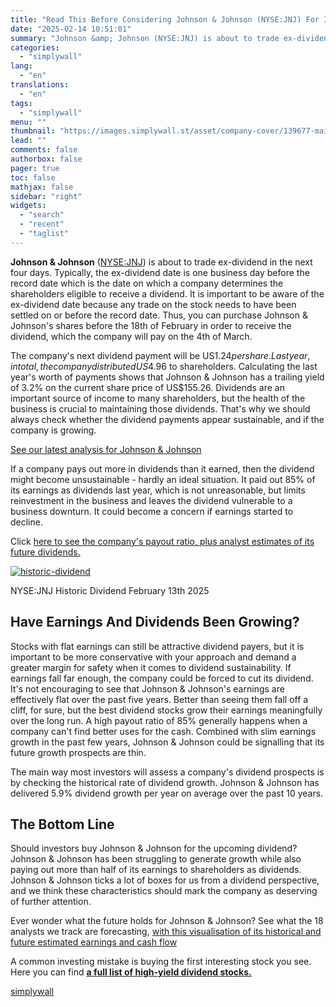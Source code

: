 ```yaml
---
title: "Read This Before Considering Johnson & Johnson (NYSE:JNJ) For Its Upcoming US$1.24 Dividend"
date: "2025-02-14 10:51:01"
summary: "Johnson &amp; Johnson (NYSE:JNJ) is about to trade ex-dividend in the next four days. Typically, the ex-dividend date is one business day before the record date which is the date on which a company determines the shareholders eligible to receive a dividend. It is important to be aware of the..."
categories:
  - "simplywall"
lang:
  - "en"
translations:
  - "en"
tags:
  - "simplywall"
menu: ""
thumbnail: "https://images.simplywall.st/asset/company-cover/139677-main-header/1709512968516"
lead: ""
comments: false
authorbox: false
pager: true
toc: false
mathjax: false
sidebar: "right"
widgets:
  - "search"
  - "recent"
  - "taglist"
---
```


**Johnson & Johnson** ([NYSE:JNJ](https://simplywall.st/stocks/us/pharmaceuticals-biotech/nyse-jnj/johnson-johnson)) is about to trade ex-dividend in the next four days. Typically, the ex-dividend date is one business day before the record date which is the date on which a company determines the shareholders eligible to receive a dividend. It is important to be aware of the ex-dividend date because any trade on the stock needs to have been settled on or before the record date. Thus, you can purchase Johnson & Johnson's shares before the 18th of February in order to receive the dividend, which the company will pay on the 4th of March.

The company's next dividend payment will be US$1.24 per share. Last year, in total, the company distributed US$4.96 to shareholders. Calculating the last year's worth of payments shows that Johnson & Johnson has a trailing yield of 3.2% on the current share price of US$155.26. Dividends are an important source of income to many shareholders, but the health of the business is crucial to maintaining those dividends. That's why we should always check whether the dividend payments appear sustainable, and if the company is growing.

 [See our latest analysis for Johnson & Johnson](https://simplywall.st/stocks/us/pharmaceuticals-biotech/nyse-jnj/johnson-johnson) 

If a company pays out more in dividends than it earned, then the dividend might become unsustainable - hardly an ideal situation. It paid out 85% of its earnings as dividends last year, which is not unreasonable, but limits reinvestment in the business and leaves the dividend vulnerable to a business downturn. It could become a concern if earnings started to decline.

Click [here to see the company's payout ratio, plus analyst estimates of its future dividends.](https://simplywall.st/stocks/us/pharmaceuticals-biotech/nyse-jnj/johnson-johnson/dividend)

[![historic-dividend](https://images.simplywall.st/asset/chart/139677-historic-dividend-1-dark/1739470493903)](https://simplywall.st/stocks/us/pharmaceuticals-biotech/nyse-jnj/johnson-johnson/dividend)

NYSE:JNJ Historic Dividend February 13th 2025

Have Earnings And Dividends Been Growing?
-----------------------------------------

Stocks with flat earnings can still be attractive dividend payers, but it is important to be more conservative with your approach and demand a greater margin for safety when it comes to dividend sustainability. If earnings fall far enough, the company could be forced to cut its dividend. It's not encouraging to see that Johnson & Johnson's earnings are effectively flat over the past five years. Better than seeing them fall off a cliff, for sure, but the best dividend stocks grow their earnings meaningfully over the long run. A high payout ratio of 85% generally happens when a company can't find better uses for the cash. Combined with slim earnings growth in the past few years, Johnson & Johnson could be signalling that its future growth prospects are thin.

The main way most investors will assess a company's dividend prospects is by checking the historical rate of dividend growth. Johnson & Johnson has delivered 5.9% dividend growth per year on average over the past 10 years.

The Bottom Line
---------------

Should investors buy Johnson & Johnson for the upcoming dividend? Johnson & Johnson has been struggling to generate growth while also paying out more than half of its earnings to shareholders as dividends. Johnson & Johnson ticks a lot of boxes for us from a dividend perspective, and we think these characteristics should mark the company as deserving of further attention.

Ever wonder what the future holds for Johnson & Johnson? See what the 18 analysts we track are forecasting,  [with this visualisation of its historical and future estimated earnings and cash flow](https://simplywall.st/stocks/us/pharmaceuticals-biotech/nyse-jnj/johnson-johnson/future)

A common investing mistake is buying the first interesting stock you see. Here you can find [**a full list of high-yield dividend stocks.**](https://simplywall.st/discover/investing-ideas/240709/top-dividend-stocks/global)

[simplywall](https://simplywall.st/stocks/us/pharmaceuticals-biotech/nyse-jnj/johnson-johnson/news/read-this-before-considering-johnson-johnson-nysejnj-for-its-1)

